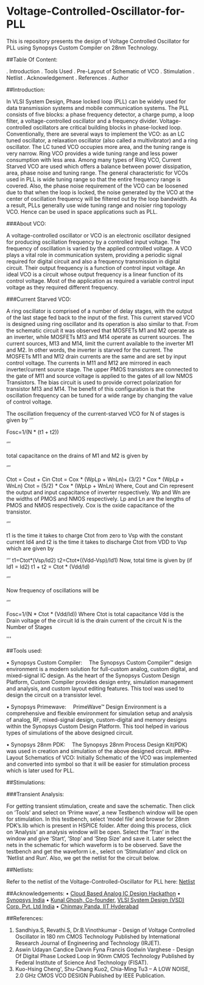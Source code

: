 # Voltage-Controlled-Oscillator-for-PLL

This is repository presents the design of Voltage Controlled Oscillator for PLL using Synopsys Custom Compiler on 28nm Technology.

##Table Of Content:

. Introduction
. Tools Used
. Pre-Layout of Schematic of VCO
. Stimulation
. Netlist
. Acknowledgement
. References
. Author

##Introduction:

In VLSI System Design, Phase locked loop (PLL) can be widely used for data transmission systems and mobile communication systems. The PLL consists of five blocks: a phase frequency detector, a charge pump, a loop filter, a voltage-controlled oscillator and a frequency divider. Voltage-controlled oscillators are critical building blocks in phase-locked loop. Conventionally, there are several ways to implement the VCO: as an LC tuned oscillator, a relaxation oscillator (also called a multivibrator) and a ring oscillator. The LC tuned VCO occupies more area, and the tuning range is very narrow. Ring VCO provides a wide tuning range and less power consumption with less area. Among many types of Ring VCO, Current Starved VCO are used which offers a balance between power dissipation, area, phase noise and tuning range.  The general characteristic for VCOs used in PLL is wide tuning range so that the entire frequency range is covered. Also, the phase noise requirement of the VCO can be loosened due to that when the loop is locked, the noise generated by the VCO at the center of oscillation frequency will be filtered out by the loop bandwidth. As a result, PLLs generally use wide tuning range and noisier ring topology VCO. Hence can be used in space applications such as PLL.

###About VCO:

A voltage-controlled oscillator or VCO is an electronic oscillator designed for producing oscillation frequency by a controlled input voltage. The frequency of oscillation is varied by the applied controlled voltage. A VCO plays a vital role in communication system, providing a periodic signal required for digital circuit and also a frequency transmission in digital circuit. Their output frequency is a function of control input voltage. An ideal VCO is a circuit whose output frequency is a linear function of its control voltage. Most of the application as required a variable control input voltage as they required different frequency.

###Current Starved VCO:

A ring oscillator is comprised of a number of delay stages, with the output of the last stage fed back to the input of the first. This current starved VCO is designed using ring oscillator and its operation is also similar to that. From the schematic circuit it was observed that MOSFETs M1 and M2 operate as an inverter, while MOSFETs M13 and M14 operate as current sources. The current sources, M13 and M14, limit the current available to the inverter M1 and M2. In other words, the inverter is starved for the current. The MOSFETs M11 and M12 drain currents are the same and are set by input control voltage. The currents in M11 and M12 are mirrored in each inverter/current source stage. The upper PMOS transistors are connected to the gate of M11 and source voltage is applied to the gates of all low NMOS Transistors. The bias circuit is used to provide correct polarization for transistor M13 and M14. The benefit of this configuration is that the oscillation frequency can be tuned for a wide range by changing the value of control voltage.
 
The oscillation frequency of the current-starved VCO for N of stages is given by
‘’’

Fosc=1/(N * (t1 + t2))

‘’’

total capacitance on the drains of M1 and M2 is given by 

‘’’

Ctot = Cout + Cin 
Ctot = Cox * (WpLp + WnLn)+ (3/2) * Cox * (WpLp + WnLn)
Ctot = (5/2) * Cox * (WpLp + WnLn)
Where, Cout and Cin represent the output and input capacitance of inverter respectively.
Wp and Wn are the widths of PMOS and NMOS respectively.
Lp and Ln are the lengths of PMOS and NMOS respectively.
Cox is the oxide capacitance of the transistor.

‘’’

t1 is the time it takes to charge Ctot from zero to Vsp with the constant current Id4 and t2 is the time it takes to discharge Ctot from VDD to Vsp which are given by 

‘’’
t1=Ctot*(Vsp/Id2) 
t2=Ctot*((Vdd-Vsp)/Id1)
Now, total time is given by (if Id1 = Id2)
t1 + t2 = Ctot * (Vdd/Id)

‘’’

Now frequency of oscillations will be

‘’’

Fosc=1/(N * Ctot * (Vdd/Id))
Where Ctot is total capacitance
Vdd is the Drain voltage of the circuit
Id is the drain current of the circuit
N is the Number of Stages 

'''

##Tools used:

• Synopsys Custom Compiler:
 The Synopsys Custom Compiler™ design environment is a modern solution for full-custom analog, custom digital, and mixed-signal IC design. As the heart of the Synopsys Custom Design Platform, Custom Compiler provides design entry, simulation management and analysis, and custom layout editing features. This tool was used to design the circuit on a transistor level.

• Synopsys Primewave:
 PrimeWave™ Design Environment is a comprehensive and flexible environment for simulation setup and analysis of analog, RF, mixed-signal design, custom-digital and memory designs within the Synopsys Custom Design Platform. This tool helped in various types of simulations of the above designed circuit.

• Synopsys 28nm PDK:
 The Synopsys 28nm Process Design Kit(PDK) was used in creation and simulation of the above designed circuit.
##Pre-Layout Schematics of VCO:
Initially Schematic of the VCO was implemented and converted into symbol so that it will be easier for stimulation process which is later used for PLL. 

##Stimulations:

###Transient Analysis:

For getting transient stimulation, create and save the schematic. Then click on ‘Tools’ and select on ‘Prime wave’, a new Testbench window will be open for stimulation. In this testbench, select ‘model file’ and browse for 28nm PDK’s.lib which is present in HSPICE folder. After doing this process, click on ‘Analysis’ an analysis window will be open. Select the ‘Tran’ in the window and give ‘Start’, ‘Stop’ and ‘Step Size’ and save it. Later select the nets in the schematic for which waveform is to be observed. Save the testbench and get the waveform i.e., select on ‘Stimulation’ and click on ‘Netlist and Run’. Also, we get the netlist for the circuit below.

##Netlists:

Refer to the netlist of the Voltage-Controlled-Oscillator for PLL here: [Netlist]()

##Acknowledgements:
•	[Cloud Based Analog IC Design Hackathon]( https://www.iith.ac.in/events/2022/02/15/Cloud-Based-Analog-IC-Design-Hackathon/)
•	[Synopsys India]( https://www.synopsys.com/)
•	[Kunal Ghosh, Co-founder]( https://in.linkedin.com/in/kunal-ghosh-vlsisystemdesign-com-28084836), [VLSI System Design (VSD) Corp. Pvt. Ltd India]( https://www.vlsisystemdesign.com/basic_courses/)
•	[Chinmay Panda, IIT Hyderabad](https://www.researchgate.net/profile/Chinmaya-Panda-6)

##References:
1.	Sandhiya.S, Revathi.S, Dr.B.Vinothkumar -  Design of Voltage Controlled Oscillator in 180 nm CMOS Technology Published by International Research Journal of Engineering and Technology (IRJET).
2.	Aswin Udayan Candice Darvin Fyna Francis Godwin Varghese - Design Of Digital Phase Locked Loop in 90nm CMOS Technology Published by Federal Institute of Science And Technology (FISAT). 
3.	Kuo-Hsing Cheng', Shu-Chang Kuo2, Chia-Ming Tu3 – A LOW NOISE, 2.0 GHz CMOS VCO DESIGN Published by IEEE Publication.
